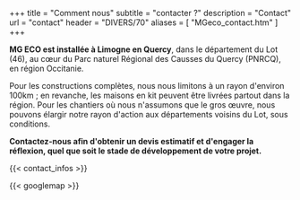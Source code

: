 +++
title = "Comment nous"
subtitle = "contacter ?"
description = "Contact"
url = "contact"
header = "DIVERS/70"
aliases = [
  "MGeco_contact.htm"
]
+++

**MG ECO est installée à Limogne en Quercy**, dans le département du Lot (46), au cœur du Parc naturel Régional des Causses du Quercy (PNRCQ), en région Occitanie.

Pour les constructions complètes, nous nous limitons à un rayon d'environ 100km ; en revanche, les maisons en kit peuvent être livrées partout dans la région. Pour les chantiers où nous n'assumons que le gros œuvre, nous pouvons élargir notre rayon d'action aux départements voisins du Lot, sous conditions.

**Contactez-nous afin d'obtenir un devis estimatif et d'engager la réflexion, quel que soit le stade de développement de votre projet.**

{{< contact_infos >}}

{{< googlemap >}}
